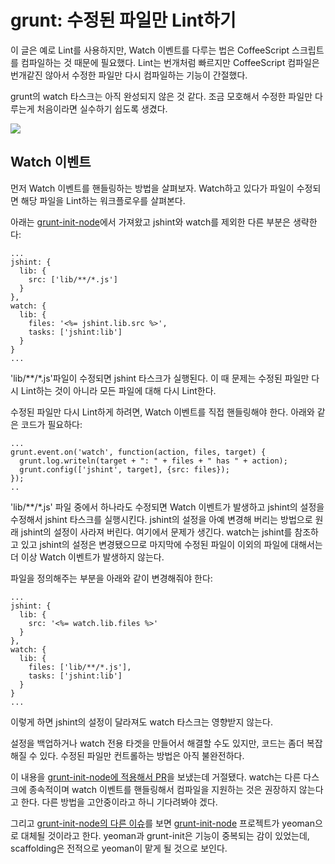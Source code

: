# grunt: 수정된 파일만 Lint하기

이 글은 예로 Lint를 사용하지만, Watch 이벤트를 다루는 법은 CoffeeScript 스크립트를 컴파일하는 것 때문에 필요했다. Lint는 번개처럼 빠르지만 CoffeeScript 컴파일은 번개같진 않아서 수정한 파일만 다시 컴파일하는 기능이 간절했다.

grunt의 watch 타스크는 아직 완성되지 않은 것 같다. 조금 모호해서 수정한 파일만 다루는게 처음이라면 실수하기 쉽도록 생겼다.

![](/articles/2013/grunt-do-only-files-changed/gruntjs.png)

## Watch 이벤트

먼저 Watch 이벤트를 핸들링하는 방법을 살펴보자. Watch하고 있다가 파일이 수정되면 해당 파일을 Lint하는 워크플로우를 살펴본다.

아래는 [grunt-init-node][]에서 가져왔고 jshint와 watch를 제외한 다른 부분은 생략한다:

```
...
jshint: {
  lib: {
    src: ['lib/**/*.js']
  }
},
watch: {
  lib: {
    files: '<%= jshint.lib.src %>',
    tasks: ['jshint:lib']
  }
}
...
```

'lib/**/*.js'파일이 수정되면 jshint 타스크가 실행된다. 이 때 문제는 수정된 파일만 다시 Lint하는 것이 아니라 모든 파일에 대해 다시 Lint한다.

수정된 파일만 다시 Lint하게 하려면, Watch 이벤트를 직접 핸들링해야 한다. 아래와 같은 코드가 필요하다:

```
...
grunt.event.on('watch', function(action, files, target) {
  grunt.log.writeln(target + ": " + files + " has " + action);
  grunt.config(['jshint', target], {src: files});
});
..
```

'lib/**/*.js' 파일 중에서 하나라도 수정되면 Watch 이벤트가 발생하고 jshint의 설정을 수정해서 jshint 타스크를 실행시킨다. jshint의 설정을 아예 변경해 버리는 방법으로 원래 jshint의 설정이 사라져 버린다. 여기에서 문제가 생긴다. watch는 jshint를 참조하고 있고 jshint의 설정은 변경됐으므로 마지막에 수정된 파일이 이외의 파일에 대해서는 더 이상 Watch 이벤트가 발생하지 않는다.

파일을 정의해주는 부분을 아래와 같이 변경해줘야 한다:

```
...
jshint: {
  lib: {
    src: '<%= watch.lib.files %>'
  }
},
watch: {
  lib: {
    files: ['lib/**/*.js'],
    tasks: ['jshint:lib']
  }
}
...
```

이렇게 하면 jshint의 설정이 달라져도 watch 타스크는 영향받지 않는다.

설정을 백업하거나 watch 전용 타겟을 만들어서 해결할 수도 있지만, 코드는 좀더 복잡해질 수 있다. 수정된 파일만 컨트롤하는 방법은 아직 불완전하다.

이 내용을 [grunt-init-node에 적용해서 PR](https://github.com/gruntjs/grunt-init-node/pull/4)을 보냈는데 거절됐다. watch는 다른 다스크에 종속적이며 watch 이벤트를 핸들링해서 컴파일을 지원하는 것은 권장하지 않는다고 한다. 다른 방법을 고안중이라고 하니 기다려봐야 겠다.

그리고 [grunt-init-node의 다른 이슈](https://github.com/gruntjs/grunt-init-node/issues/3)를 보면 [grunt-init-node] 프로젝트가 yeoman으로 대체될 것이라고 한다. yeoman과 grunt-init은 기능이 중복되는 감이 있었는데, scaffolding은 전적으로 yeoman이 맡게 될 것으로 보인다.

[grunt-init-node]: https://github.com/gruntjs/grunt-init-node
